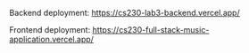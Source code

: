 Backend deployment:
https://cs230-lab3-backend.vercel.app/

Frontend deployment:
https://cs230-full-stack-music-application.vercel.app/